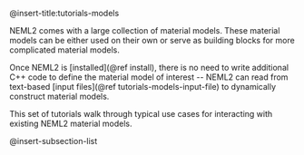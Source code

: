 @insert-title:tutorials-models

NEML2 comes with a large collection of material models. These material models can be either used on their own or serve as building blocks for more complicated material models.

Once NEML2 is [installed](@ref install), there is no need to write additional C++ code to define the material model of interest -- NEML2 can read from text-based [input files](@ref tutorials-models-input-file) to dynamically construct material models.

This set of tutorials walk through typical use cases for interacting with existing NEML2 material models.

@insert-subsection-list
